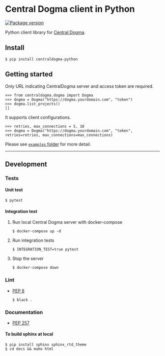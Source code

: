 # Central Dogma client in Python
<a href="https://pypi.org/project/centraldogma-python/">
    <img src="https://badge.fury.io/py/centraldogma-python.svg" alt="Package version">
</a>

Python client library for [Central Dogma](https://line.github.io/centraldogma/).

## Install
```
$ pip install centraldogma-python
```

## Getting started
Only URL indicating CentralDogma server and access token are required.
```pycon
>>> from centraldogma.dogma import Dogma
>>> dogma = Dogma("https://dogma.yourdomain.com", "token")
>>> dogma.list_projects()
[]
```

It supports client configurations.
```pycon
>>> retries, max_connections = 5, 10
>>> dogma = Dogma("https://dogma.yourdomain.com", "token", retries=retries, max_connections=max_connections)
```

Please see [`examples` folder](https://github.com/line/centraldogma-python/tree/main/examples) for more detail.

---

## Development
### Tests
#### Unit test
```
$ pytest
```

#### Integration test
1. Run local Central Dogma server with docker-compose
    ```
    $ docker-compose up -d
    ```

2. Run integration tests
    ```
    $ INTEGRATION_TEST=true pytest
    ```

3. Stop the server
    ```
    $ docker-compose down
    ```

### Lint
- [PEP 8](https://www.python.org/dev/peps/pep-0008)
    ```
    $ black .
    ```

### Documentation
- [PEP 257](https://www.python.org/dev/peps/pep-0257)

#### To build sphinx at local
```
$ pip install sphinx sphinx_rtd_theme
$ cd docs && make html
```
